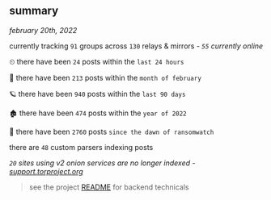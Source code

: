 
## summary
_february 20th, 2022_

currently tracking `91` groups across `130` relays & mirrors - _`55` currently online_

⏲ there have been `24` posts within the `last 24 hours`

🦈 there have been `213` posts within the `month of february`

🪐 there have been `940` posts within the `last 90 days`

🏚 there have been `474` posts within the `year of 2022`

🦕 there have been `2760` posts `since the dawn of ransomwatch`

there are `48` custom parsers indexing posts

_`20` sites using v2 onion services are no longer indexed - [support.torproject.org](https://support.torproject.org/onionservices/v2-deprecation/)_

> see the project [README](https://github.com/thetanz/ransomwatch#ransomwatch--) for backend technicals
